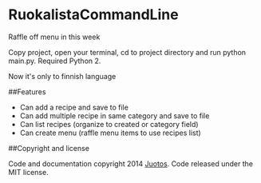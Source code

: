 RuokalistaCommandLine
=====================

Raffle off menu in this week

Copy project, open your terminal, cd to project directory and run python main.py. Required Python 2.

Now it's only to finnish language

##Features

* Can add a recipe and save to file
* Can add multiple recipe in same category and save to file
* Can list recipes (organize to created or category field)
* Can create menu (raffle menu items to use recipes list)

##Copyright and license

Code and documentation copyright 2014 [Juotos](http://www.juotos.fi). Code released under the MIT license.
